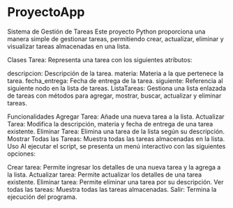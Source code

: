 # ProyectoApp

Sistema de Gestión de Tareas
Este proyecto Python proporciona una manera simple de gestionar tareas, permitiendo crear, actualizar, eliminar y visualizar tareas almacenadas en una lista.

Clases
Tarea: Representa una tarea con los siguientes atributos:

descripcion: Descripción de la tarea.
materia: Materia a la que pertenece la tarea.
fecha_entrega: Fecha de entrega de la tarea.
siguiente: Referencia al siguiente nodo en la lista de tareas.
ListaTareas: Gestiona una lista enlazada de tareas con métodos para agregar, mostrar, buscar, actualizar y eliminar tareas.

Funcionalidades
Agregar Tarea: Añade una nueva tarea a la lista.
Actualizar Tarea: Modifica la descripción, materia y fecha de entrega de una tarea existente.
Eliminar Tarea: Elimina una tarea de la lista según su descripción.
Mostrar Todas las Tareas: Muestra todas las tareas almacenadas en la lista.
Uso
Al ejecutar el script, se presenta un menú interactivo con las siguientes opciones:

Crear tarea: Permite ingresar los detalles de una nueva tarea y la agrega a la lista.
Actualizar tarea: Permite actualizar los detalles de una tarea existente.
Eliminar tarea: Permite eliminar una tarea por su descripción.
Ver todas las tareas: Muestra todas las tareas almacenadas.
Salir: Termina la ejecución del programa.
